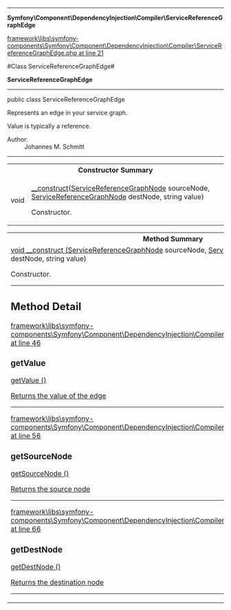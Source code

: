

- - -

**Symfony\Component\DependencyInjection\Compiler\ServiceReferenceGraphEdge**


<a href="https://github.com/JeyDotC/Hirudo/blob/master/framework/libs/symfony-components/Symfony/Component/DependencyInjection/Compiler/ServiceReferenceGraphEdge.php#L21" >framework\libs\symfony-components\Symfony\Component\DependencyInjection\Compiler\ServiceReferenceGraphEdge.php at line 21</a>

#Class ServiceReferenceGraphEdge#

**ServiceReferenceGraphEdge**




- - -

<p class="signature"><span class='k'>public  class</span> <span class='nx'>ServiceReferenceGraphEdge</span></p>

<div class="comment" id="overview_description"><p>Represents an edge in your service graph.</p><p>Value is typically a reference.</p></div>

<dl>
<dt>Author:</dt>
<dd>Johannes M. Schmitt <schmittjoh@gmail.com></dd>
</dl>


- - -

<table id="summary_constructor">
<tr><th colspan="2">Constructor Summary</th></tr>
<tr>
<td><span class='k'></span> <span class='nx'>void</span></td>
<td class="description"><p class="name"><a href="#__construct">__construct</a>(<a href="https://github.com/JeyDotC/Hirudo/blob/master/symfony/component/dependencyinjection/compiler/ServiceReferenceGraphNode.md">ServiceReferenceGraphNode</a> sourceNode, <a href="https://github.com/JeyDotC/Hirudo/blob/master/symfony/component/dependencyinjection/compiler/ServiceReferenceGraphNode.md">ServiceReferenceGraphNode</a> destNode, string value)</p><p class="description">Constructor.</p></td>
</tr>
</table>

<table id="summary_method">
<tr><th colspan="2">Method Summary</th></tr>
<tr>
<td><span class='k'></span> <span class='nx'><a href='https://github.com/JeyDotC/Hirudo-docs/blob/master/symfony/component/dependencyinjection/compiler/servicereferencegraphnode.html>ServiceReferenceGraphNode</a></span></td>
<td class="description"><p class="name"><a href="#getvalue">getValue</a>()</p><p class="description">Returns the value of the edge</p></td>
</tr>
<tr>
<td><span class='k'></span> <span class='nx'><a href='https://github.com/JeyDotC/Hirudo-docs/blob/master/symfony/component/dependencyinjection/compiler/servicereferencegraphnode.html>ServiceReferenceGraphNode</a></span></td>
<td class="description"><p class="name"><a href="#getsourcenode">getSourceNode</a>()</p><p class="description">Returns the source node</p></td>
</tr>
<tr>
<td><span class='k'></span> <span class='nx'><a href='https://github.com/JeyDotC/Hirudo-docs/blob/master/symfony/component/dependencyinjection/compiler/servicereferencegraphnode.html>ServiceReferenceGraphNode</a></span></td>
<td class="description"><p class="name"><a href="#getdestnode">getDestNode</a>()</p><p class="description">Returns the destination node</p></td>
</tr>
</table>

<h2 id="detail_method">Constructor Detail</h2>

<a href="https://github.com/JeyDotC/Hirudo/blob/master/framework/libs/symfony-components/Symfony/Component/DependencyInjection/Compiler/ServiceReferenceGraphEdge.php#L34" >framework\libs\symfony-components\Symfony\Component\DependencyInjection\Compiler\ServiceReferenceGraphEdge.php at line 34</a>

<h3 id="__construct">__construct</h3>
<span class='k'></span> <span class='nx'>void</span> <span class='nf'>__construct</span> (<a href="https://github.com/JeyDotC/Hirudo/blob/master/symfony/component/dependencyinjection/compiler/ServiceReferenceGraphNode.md">ServiceReferenceGraphNode</a> sourceNode, <a href="https://github.com/JeyDotC/Hirudo/blob/master/symfony/component/dependencyinjection/compiler/ServiceReferenceGraphNode.md">ServiceReferenceGraphNode</a> destNode, string value)

<div class="details">
<p>Constructor.</p>
</div>

- - -

<h2 id="detail_method">Method Detail</h2>

<a href="https://github.com/JeyDotC/Hirudo/blob/master/framework/libs/symfony-components/Symfony/Component/DependencyInjection/Compiler/ServiceReferenceGraphEdge.php#L46" >framework\libs\symfony-components\Symfony\Component\DependencyInjection\Compiler\ServiceReferenceGraphEdge.php at line 46</a>

<h3 id="getValue()">getValue</h3>
<span class='k'></span> <span class='nx'><a href='https://github.com/JeyDotC/Hirudo-docs/blob/master/symfony/component/dependencyinjection/compiler/servicereferencegraphnode.html>ServiceReferenceGraphNode</a></span> <span class='nf'>getValue</span> ()

<div class="details">
<p>Returns the value of the edge</p>
</div>

- - -


<a href="https://github.com/JeyDotC/Hirudo/blob/master/framework/libs/symfony-components/Symfony/Component/DependencyInjection/Compiler/ServiceReferenceGraphEdge.php#L56" >framework\libs\symfony-components\Symfony\Component\DependencyInjection\Compiler\ServiceReferenceGraphEdge.php at line 56</a>

<h3 id="getSourceNode()">getSourceNode</h3>
<span class='k'></span> <span class='nx'><a href='https://github.com/JeyDotC/Hirudo-docs/blob/master/symfony/component/dependencyinjection/compiler/servicereferencegraphnode.html>ServiceReferenceGraphNode</a></span> <span class='nf'>getSourceNode</span> ()

<div class="details">
<p>Returns the source node</p>
</div>

- - -


<a href="https://github.com/JeyDotC/Hirudo/blob/master/framework/libs/symfony-components/Symfony/Component/DependencyInjection/Compiler/ServiceReferenceGraphEdge.php#L66" >framework\libs\symfony-components\Symfony\Component\DependencyInjection\Compiler\ServiceReferenceGraphEdge.php at line 66</a>

<h3 id="getDestNode()">getDestNode</h3>
<span class='k'></span> <span class='nx'><a href='https://github.com/JeyDotC/Hirudo-docs/blob/master/symfony/component/dependencyinjection/compiler/servicereferencegraphnode.html>ServiceReferenceGraphNode</a></span> <span class='nf'>getDestNode</span> ()

<div class="details">
<p>Returns the destination node</p>
</div>

- - -

